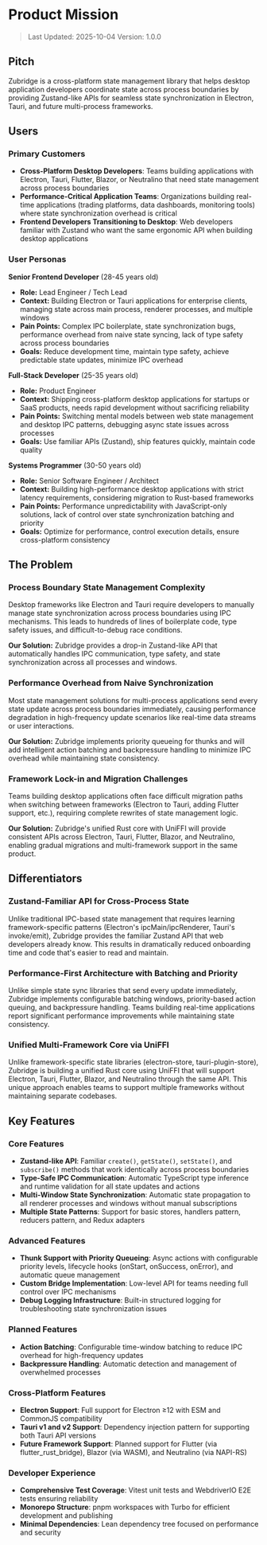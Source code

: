 # Product Mission

> Last Updated: 2025-10-04
> Version: 1.0.0

## Pitch

Zubridge is a cross-platform state management library that helps desktop application developers coordinate state across process boundaries by providing Zustand-like APIs for seamless state synchronization in Electron, Tauri, and future multi-process frameworks.

## Users

### Primary Customers

- **Cross-Platform Desktop Developers**: Teams building applications with Electron, Tauri, Flutter, Blazor, or Neutralino that need state management across process boundaries
- **Performance-Critical Application Teams**: Organizations building real-time applications (trading platforms, data dashboards, monitoring tools) where state synchronization overhead is critical
- **Frontend Developers Transitioning to Desktop**: Web developers familiar with Zustand who want the same ergonomic API when building desktop applications

### User Personas

**Senior Frontend Developer** (28-45 years old)
- **Role:** Lead Engineer / Tech Lead
- **Context:** Building Electron or Tauri applications for enterprise clients, managing state across main process, renderer processes, and multiple windows
- **Pain Points:** Complex IPC boilerplate, state synchronization bugs, performance overhead from naive state syncing, lack of type safety across process boundaries
- **Goals:** Reduce development time, maintain type safety, achieve predictable state updates, minimize IPC overhead

**Full-Stack Developer** (25-35 years old)
- **Role:** Product Engineer
- **Context:** Shipping cross-platform desktop applications for startups or SaaS products, needs rapid development without sacrificing reliability
- **Pain Points:** Switching mental models between web state management and desktop IPC patterns, debugging async state issues across processes
- **Goals:** Use familiar APIs (Zustand), ship features quickly, maintain code quality

**Systems Programmer** (30-50 years old)
- **Role:** Senior Software Engineer / Architect
- **Context:** Building high-performance desktop applications with strict latency requirements, considering migration to Rust-based frameworks
- **Pain Points:** Performance unpredictability with JavaScript-only solutions, lack of control over state synchronization batching and priority
- **Goals:** Optimize for performance, control execution details, ensure cross-platform consistency

## The Problem

### Process Boundary State Management Complexity

Desktop frameworks like Electron and Tauri require developers to manually manage state synchronization across process boundaries using IPC mechanisms. This leads to hundreds of lines of boilerplate code, type safety issues, and difficult-to-debug race conditions.

**Our Solution:** Zubridge provides a drop-in Zustand-like API that automatically handles IPC communication, type safety, and state synchronization across all processes and windows.

### Performance Overhead from Naive Synchronization

Most state management solutions for multi-process applications send every state update across process boundaries immediately, causing performance degradation in high-frequency update scenarios like real-time data streams or user interactions.

**Our Solution:** Zubridge implements priority queueing for thunks and will add intelligent action batching and backpressure handling to minimize IPC overhead while maintaining state consistency.

### Framework Lock-in and Migration Challenges

Teams building desktop applications often face difficult migration paths when switching between frameworks (Electron to Tauri, adding Flutter support, etc.), requiring complete rewrites of state management logic.

**Our Solution:** Zubridge's unified Rust core with UniFFI will provide consistent APIs across Electron, Tauri, Flutter, Blazor, and Neutralino, enabling gradual migrations and multi-framework support in the same product.

## Differentiators

### Zustand-Familiar API for Cross-Process State

Unlike traditional IPC-based state management that requires learning framework-specific patterns (Electron's ipcMain/ipcRenderer, Tauri's invoke/emit), Zubridge provides the familiar Zustand API that web developers already know. This results in dramatically reduced onboarding time and code that's easier to read and maintain.

### Performance-First Architecture with Batching and Priority

Unlike simple state sync libraries that send every update immediately, Zubridge implements configurable batching windows, priority-based action queuing, and backpressure handling. Teams building real-time applications report significant performance improvements while maintaining state consistency.

### Unified Multi-Framework Core via UniFFI

Unlike framework-specific state libraries (electron-store, tauri-plugin-store), Zubridge is building a unified Rust core using UniFFI that will support Electron, Tauri, Flutter, Blazor, and Neutralino through the same API. This unique approach enables teams to support multiple frameworks without maintaining separate codebases.

## Key Features

### Core Features

- **Zustand-like API**: Familiar `create()`, `getState()`, `setState()`, and `subscribe()` methods that work identically across process boundaries
- **Type-Safe IPC Communication**: Automatic TypeScript type inference and runtime validation for all state updates and actions
- **Multi-Window State Synchronization**: Automatic state propagation to all renderer processes and windows without manual subscriptions
- **Multiple State Patterns**: Support for basic stores, handlers pattern, reducers pattern, and Redux adapters

### Advanced Features

- **Thunk Support with Priority Queueing**: Async actions with configurable priority levels, lifecycle hooks (onStart, onSuccess, onError), and automatic queue management
- **Custom Bridge Implementation**: Low-level API for teams needing full control over IPC mechanisms
- **Debug Logging Infrastructure**: Built-in structured logging for troubleshooting state synchronization issues

### Planned Features

- **Action Batching**: Configurable time-window batching to reduce IPC overhead for high-frequency updates
- **Backpressure Handling**: Automatic detection and management of overwhelmed processes

### Cross-Platform Features

- **Electron Support**: Full support for Electron ≥12 with ESM and CommonJS compatibility
- **Tauri v1 and v2 Support**: Dependency injection pattern for supporting both Tauri API versions
- **Future Framework Support**: Planned support for Flutter (via flutter_rust_bridge), Blazor (via WASM), and Neutralino (via NAPI-RS)

### Developer Experience

- **Comprehensive Test Coverage**: Vitest unit tests and WebdriverIO E2E tests ensuring reliability
- **Monorepo Structure**: pnpm workspaces with Turbo for efficient development and publishing
- **Minimal Dependencies**: Lean dependency tree focused on performance and security
